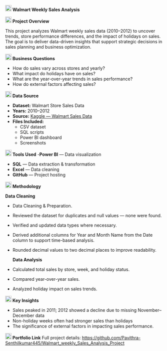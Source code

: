   **<img width="20" height="20" alt="store (1)" src="https://github.com/user-attachments/assets/649ac920-9416-42cf-aeae-79a37fa2241a" />
    Walmart Weekly Sales Analysis**

 
 **<img width="20" height="20" alt="bar-chart" src="https://github.com/user-attachments/assets/0d692803-97c6-41ce-b00d-03d350f56def" />
Project Overview**
  
This project analyzes Walmart weekly sales data (2010–2012) to uncover trends, store performance differences, and the impact of holidays on sales.
The goal is to deliver data-driven insights that support strategic decisions in sales planning and business optimization.

**<img width="20" height="20" alt="target (1)" src="https://github.com/user-attachments/assets/fd5fe703-1285-45ab-b863-71c9d6add488" />
Business Questions**

- How do sales vary across stores and yearly?
- What impact do holidays have on sales?
- What are the year-over-year trends in sales performance?
- How do external factors affecting sales?

  
**<img width="20" height="20" alt="data-collection" src="https://github.com/user-attachments/assets/698e83bb-6bae-46d1-96ab-f73775c20a25" />
Data Source**
- **Dataset:** Walmart Store Sales Data  
- **Years:** 2010–2012  
- **Source:** [Kaggle — Walmart Sales Data](https://www.kaggle.com/datasets/mikhail1681/walmart-sales) 
- **Files Included:**  
  - CSV dataset  
  - SQL scripts  
  - Power BI dashboard  
  - Screenshots
  
**<img width="20" height="20" alt="settings" src="https://github.com/user-attachments/assets/6693a252-51b4-4ef0-b94a-6287d37c13e7" />
Tools Used**
-**Power BI** — Data visualization  
- **SQL** — Data extraction & transformation  
- **Excel** — Data cleaning  
- **GitHub** — Project hosting

**<img width="20" height="20" alt="methodology" src="https://github.com/user-attachments/assets/57583b9f-bd9d-4d47-9631-706eaef82de5" />
Methodology**
 
  **Data Cleaning**
  
- Data Cleaning & Preparation.
- Reviewed the dataset for duplicates and null values — none were found.
- Verified and updated data types where necessary.
- Derived additional columns for Year and Month Name from the Date column to support time-based analysis.
- Rounded decimal values to two decimal places to improve readability.

  **Data Analysis**
  
- Calculated total sales by store, week, and holiday status.
- Compared year-over-year sales.
- Analyzed holiday impact on sales trends.
  

**<img width="20" height="20" alt="exploration" src="https://github.com/user-attachments/assets/e51e94eb-f8c3-4264-b783-0611762800d4" />
Key Insights**
- Sales peaked in 2011; 2012 showed a decline due to missing November–December data  
- Non-holiday weeks often had stronger sales than holidays  
- The significance of external factors in impacting sales performance.

**<img width="20" height="20" alt="link" src="https://github.com/user-attachments/assets/67e64927-4348-4c3f-bbec-24a414945967" />
Portfolio Link**
Full project details: https://github.com/Pavithra-Senthilkumar445/Walmart_weekly_Sales_Analysis_Project
